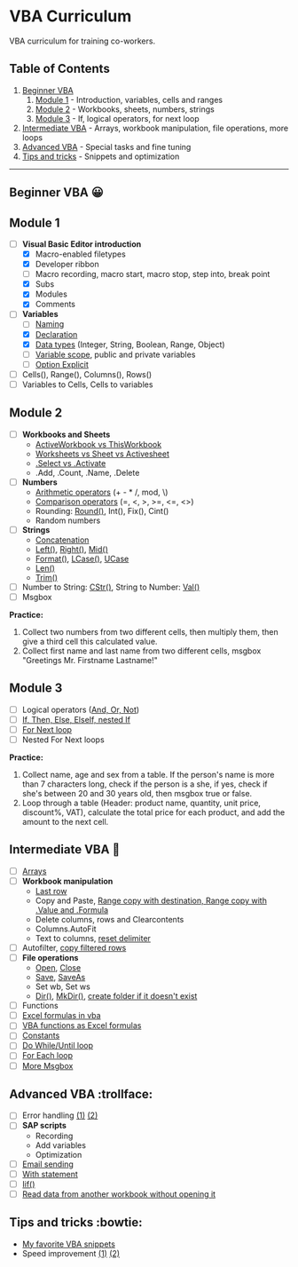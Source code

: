 # VBA Curriculum
VBA curriculum for training co-workers.

## Table of Contents

1. [Beginner VBA](https://github.com/codergy/vbacurriculum#beginner-vba-grinning)
   1. [Module 1](https://github.com/codergy/vbacurriculum#module-1) - Introduction, variables, cells and ranges
   1. [Module 2](https://github.com/codergy/vbacurriculum#module-2) - Workbooks, sheets, numbers, strings
   1. [Module 3](https://github.com/codergy/vbacurriculum#module-3) - If, logical operators, for next loop
1. [Intermediate VBA](https://github.com/codergy/vbacurriculum#intermediate-vba-metal) - Arrays, workbook manipulation, file operations, more loops
1. [Advanced VBA](https://github.com/codergy/vbacurriculum#advanced-vba-trollface) - Special tasks and fine tuning
1. [Tips and tricks](https://github.com/codergy/vbacurriculum#tips-and-tricks-bowtie) - Snippets and optimization

---

## Beginner VBA :grinning:

## Module 1
- [ ] **Visual Basic Editor introduction**
  - [x] Macro-enabled filetypes
  - [x] Developer ribbon
  - [ ] Macro recording, macro start, macro stop, step into, break point
  - [x] Subs
  - [x] Modules
  - [x] Comments
- [ ] **Variables**
  - [ ] [Naming](https://msdn.microsoft.com/en-us/vba/language-reference-vba/articles/visual-basic-naming-rules)
  - [x] [Declaration](https://msdn.microsoft.com/en-us/vba/language-reference-vba/articles/declaring-variables)
  - [x] [Data types](https://docs.microsoft.com/en-us/dotnet/visual-basic/language-reference/data-types/data-type-summary) (Integer, String, Boolean, Range, Object)
  - [ ] [Variable scope](https://msdn.microsoft.com/en-us/vba/language-reference-vba/articles/understanding-scope-and-visibility), public and private variables
  - [ ] [Option Explicit](https://docs.microsoft.com/en-us/dotnet/visual-basic/language-reference/statements/option-explicit-statement)
- [ ] Cells(), Range(), Columns(), Rows()
- [ ] Variables to Cells, Cells to variables

## Module 2

- [ ] **Workbooks and Sheets**
  - [ActiveWorkbook vs ThisWorkbook](http://analystcave.com/vba-tip-day-activeworkbook-vs-thisworkbook/)
  - [Worksheets vs Sheet vs Activesheet](http://analystcave.com/excel-vba-worksheets-tutorial-vba-activesheet-vs-worksheets/)
  - [.Select vs .Activate](https://stackoverflow.com/questions/7180008/excel-select-vs-activate)
  - .Add, .Count, .Name, .Delete
- [ ] **Numbers**
  - [Arithmetic operators](https://docs.microsoft.com/en-us/dotnet/visual-basic/language-reference/operators/arithmetic-operators) (+ - * /, mod, \\)
  - [Comparison operators](https://docs.microsoft.com/en-us/dotnet/visual-basic/language-reference/operators/comparison-operators) (=, <, >, >=, <=, <>)
  - Rounding: [Round()](https://msdn.microsoft.com/en-us/vba/excel-vba/articles/worksheetfunction-round-method-excel), Int(), Fix(), Cint()
  - Random numbers
- [ ] **Strings**
    - [Concatenation](https://docs.microsoft.com/en-us/dotnet/visual-basic/programming-guide/language-features/operators-and-expressions/concatenation-operators)
    - [Left()](https://msdn.microsoft.com/en-us/vba/language-reference-vba/articles/left-function), [Right()](https://msdn.microsoft.com/en-us/vba/language-reference-vba/articles/right-function), [Mid()](https://msdn.microsoft.com/en-us/vba/language-reference-vba/articles/mid-function)
    - [Format()](https://msdn.microsoft.com/en-us/vba/language-reference-vba/articles/format-function-visual-basic-for-applications), [LCase()](https://msdn.microsoft.com/en-us/vba/language-reference-vba/articles/lcase-function), [UCase](https://msdn.microsoft.com/en-us/vba/language-reference-vba/articles/ucase-function)
    - [Len()](https://msdn.microsoft.com/en-us/vba/language-reference-vba/articles/len-function)
    - [Trim()](https://github.com/codergy/vba-snippets/blob/master/README.md#trim-a-whole-range)
- [ ] Number to String: [CStr()](https://docs.microsoft.com/en-us/dotnet/visual-basic/language-reference/functions/type-conversion-functions), String to Number: [Val()](https://msdn.microsoft.com/en-us/vba/language-reference-vba/articles/val-function)
- [ ] Msgbox

**Practice:**
1. Collect two numbers from two different cells, then multiply them, then give a third cell this calculated value.
1. Collect first name and last name from two different cells, msgbox "Greetings Mr. Firstname Lastname!"

## Module 3

- [ ] Logical operators ([And, Or, Not](https://docs.microsoft.com/en-us/dotnet/visual-basic/programming-guide/language-features/operators-and-expressions/logical-and-bitwise-operators))
- [ ] [If, Then, Else, ElseIf, nested If](https://docs.microsoft.com/en-us/dotnet/visual-basic/language-reference/statements/if-then-else-statement)
- [ ] [For Next loop](https://docs.microsoft.com/en-us/dotnet/visual-basic/language-reference/statements/for-next-statement)
- [ ] Nested For Next loops

**Practice:**
1. Collect name, age and sex from a table. If the person's name is more than 7 characters long, check if the person is a she, if yes, check if she's between 20 and 30 years old, then msgbox true or false.
2. Loop through a table (Header: product name, quantity, unit price, discount%, VAT), calculate the total price for each product, and add the amount to the next cell.

## Intermediate VBA :metal:

- [ ] [Arrays](https://docs.microsoft.com/en-us/dotnet/visual-basic/programming-guide/language-features/arrays/)
- [ ] **Workbook manipulation**
  - [Last row](https://github.com/codergy/vba-snippets/blob/master/README.md#last-row)
  - Copy and Paste, [Range copy with destination, Range copy with .Value and .Formula](https://github.com/codergy/vba-snippets/blob/master/README.md#fast-range-copy)
  - Delete columns, rows and Clearcontents
  - Columns.AutoFit
  - Text to columns, [reset delimiter](https://github.com/codergy/vba-snippets/blob/master/README.md#reset-text-to-column-delimiter)
- [ ] Autofilter, [copy filtered rows](https://github.com/codergy/vba-snippets/blob/master/README.md#copy-filtered-rows)
- [ ] **File operations**
  - [Open](https://msdn.microsoft.com/en-us/vba/excel-vba/articles/workbooks-open-method-excel), [Close](https://msdn.microsoft.com/en-us/vba/excel-vba/articles/workbook-close-method-excel)
  - [Save](https://msdn.microsoft.com/en-us/vba/excel-vba/articles/workbook-save-method-excel), [SaveAs](https://msdn.microsoft.com/en-us/vba/excel-vba/articles/workbook-saveas-method-excel)
  - Set wb, Set ws
  - [Dir()](http://analystcave.com/vba-reference-functions/vba-file-functions/vba-dir-function/), [MkDir()](http://analystcave.com/vba-reference-functions/vba-file-functions/vba-mkdir-function/), [create folder if it doesn't exist](https://www.mrexcel.com/forum/excel-questions/575970-determine-if-directory-exists-if-not-create.html)
- [ ] Functions
- [ ] [Excel formulas in vba](https://msdn.microsoft.com/en-us/vba/excel-vba/articles/worksheetfunction-object-excel)
- [ ] [VBA functions as Excel formulas](http://www.fontstuff.com/vba/vbatut01.htm)
- [ ] [Constants](https://msdn.microsoft.com/en-us/vba/language-reference-vba/articles/declaring-constants)
- [ ] [Do While/Until loop](https://msdn.microsoft.com/en-us/vba/language-reference-vba/articles/using-doloop-statements)
- [ ] [For Each loop](https://docs.microsoft.com/en-us/dotnet/visual-basic/language-reference/statements/for-each-next-statement)
- [ ] [More Msgbox](https://www.mrexcel.com/forum/excel-questions/492894-msgbox-vbyesno.html)

## Advanced VBA :trollface:

- [ ] Error handling [(1)](http://analystcave.com/vba-proper-vba-error-handling/) [(2)](https://excelmacromastery.com/vba-error-handling/)
- [ ] **SAP scripts**
  - Recording
  - Add variables
  - Optimization
- [ ] [Email sending](https://www.rondebruin.nl/win/s1/outlook/mail.htm)
- [ ] [With statement](https://www.homeandlearn.org/with_end_with.html)
- [ ] [Iif()](https://msdn.microsoft.com/en-us/vba/language-reference-vba/articles/iif-function)
- [ ] [Read data from another workbook without opening it](https://github.com/codergy/vba-snippets/blob/master/README.md#read-data-from-another-workbook-without-opening-it)

## Tips and tricks :bowtie:

- [My favorite VBA snippets](https://github.com/codergy/vba-snippets/blob/master/README.md)
- Speed improvement [(1)](http://analystcave.com/excel-improve-vba-performance/) [(2)](http://www.ozgrid.com/VBA/SpeedingUpVBACode.htm)
